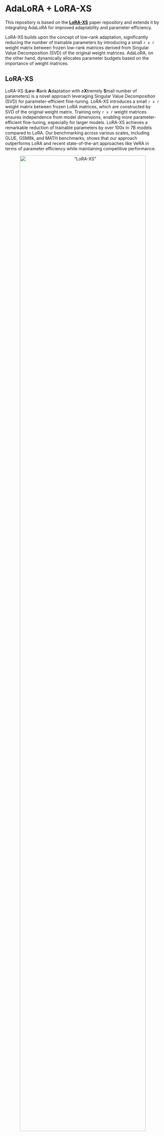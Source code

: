 # AdaLoRA + LoRA-XS
This repository is based on the [**LoRA-XS**](https://github.com/MohammadrezaBanaei/LoRA-XS) paper repository and extends it by integrating AdaLoRA for improved adaptability and parameter efficiency.  

LoRA-XS builds upon the concept of low-rank adaptation, significantly reducing the number of trainable parameters by introducing a small `r x r` weight matrix between frozen low-rank matrices derived from Singular Value Decomposition (SVD) of the original weight matrices. AdaLoRA, on the other hand, dynamically allocates parameter budgets based on the importance of weight matrices.

## LoRA-XS

LoRA-XS (**Lo**w-**R**ank **A**daptation with e**X**tremely **S**mall number of parameters) is a novel approach leveraging Singular Value Decomposition (SVD) for parameter-efficient fine-tuning. LoRA-XS introduces a small `r x r` weight matrix between frozen LoRA matrices, which are constructed by SVD of the original weight matrix. Training only `r x r` weight matrices ensures independence from model dimensions, enabling more parameter-efficient fine-tuning, especially for larger models. LoRA-XS achieves a remarkable reduction of trainable parameters by over 100x in 7B models compared to LoRA. Our benchmarking across various scales, including GLUE, GSM8k, and MATH benchmarks, shows that our approach outperforms LoRA and recent state-of-the-art approaches like VeRA in terms of parameter efficiency while maintaining competitive performance.

<p align="center">
  <img src="https://raw.githubusercontent.com/MohammadrezaBanaei/LoRA-XS/refs/heads/main/assets/LoRA_versus_LoRAxs.png" alt=“LoRA-XS” width=90%>
  <br> Visual comparison of LoRA and <b>LoRA-XS</b> techniques. The key distinction of LoRA-XS lies in its use of a small<br> trainable matrix <b>R</b> between frozen low-rank matrices A and B derived from truncated SVD of pretrained weights.
</p>
  
The goal of this project is to combine LoRA-XS's parameter efficiency with AdaLoRA's dynamic adaptability, optimizing parameter usage and improving fine-tuning performance, especially in resource-constrained environments.

## Adaptive Rank Allocation

The approach employs a trainable parameter `w` for each weight matrix to determine its rank. For `N` trainable matrices `A1, A2, ..., An`, corresponding rank allocation weights `w1, w2, ..., wn` are assigned.  

Initially, the rank values are continuous, and masks applied to the weight matrices are non-discrete. Through training, the rank allocation stabilizes, and the masks transition to discrete values, enabling adaptive rank allocation.


## Requirements
We recommend running the scripts inside a conda environment.
You can run the following commands to create the conda environment, as well as installing needed libraries:
```bash
git clone https://github.com/MohammadrezaBanaei/LoRA-XS.git
conda create -n loraxs python=3.8.13
conda activate loraxs
cd LoRA-XS ; pip install -r requirements.txt
```
## Quickstart
LoRA-XS is built on top of HuggingFace Transformers and PEFT libraries. As demonstrated below, LoRA modules are first
added to the model as usual. Then, the `find_and_initialize` function will go through LoRA modules and transform each
to a **LoRA-XS** module, which involves computing a truncated SVD of the pretrained weights for the frozen A/B matrices,
as well as injecting r*r matrix (i.e., matrix **R** in the above figure) into the module.
The only needed file is a config file indicating the needed SVD arguments for initialization which is provided in the
`config` directory.
```bash
from peft import LoraConfig, get_peft_model
from utils.initialization_utils import find_and_initialize  # used to transform LoRA to LoRA-XS 
config = LoraConfig(
    r=lora_rank,
    target_modules=lora_target_modules,
    task_type="CAUSAL_LM", # assuming a decoder-only model in this example
        )
model = get_peft_model(model, config)

with open("config/reconstruct_config.yaml", 'r') as stream:
    reconstr_config = yaml.load(stream, Loader=yaml.FullLoader)
    
adapter_name = "default"  # assuming a single LoRA adapter per module should be transformed to LoRA-XS
peft_config_dict = {adapter_name: lora_config}

# specifying LoRA rank for the SVD initialization
reconstr_config['svd']['rank'] = lora_rank
    
find_and_initialize(
    model, peft_config_dict, adapter_name=adapter_name, reconstr_type='svd',
    writer=None, reconstruct_config=reconstr_config
    )

# perform training...

# LoRA-XS can be merged into the base model using `merge_and_unload` functionality of PEFT
model = model.merge_and_unload() 


```
## Adaptive Rank Allocation Experiments

The main implementation script `main_glue_adaptive.py` extends the implementation of `main_glue.py` by introducing adaptive rank allocation through the `RankAllocationArguments` class. This enhancement enables dynamic allocation of ranks to parameter matrices, optimizing memory usage and training efficiency.
To change the initialization for rank allocation weights (the default is randn), set the rank_allocation_weights_init: initialization_type in `config/reconstruct_config.yaml`.
## RankAllocationArguments

The `RankAllocationArguments` dataclass defines several arguments for adaptive rank allocation:

- **rank_average** (*int*): Determines `memory_start` and `memory_end` as `rank_average * rank_average * num_trainable_matrices`.
- **rank_min** (*int*): Minimum rank that can be assigned to a parameter matrix.
- **rank_max** (*int*): Maximum rank that can be assigned to a parameter matrix.
- **memory_start** (*int*): Total number of parameters allocated at the start of training.
- **memory_end** (*int*): Total number of parameters allocated at the end of training.
- **epochs_memory_start** (*int*): Number of epochs to keep the initial memory static.
- **epochs_memory_start_to_end** (*int*): Number of epochs to linearly adjust memory from `memory_start` to `memory_end`.
- **epochs_rank_discrete** (*int*): Number of final epochs to keep rank allocation discrete.
- **alpha_min** (*float*): Minimum alpha value.
- **alpha_max** (*float*): Maximum alpha value.
- **tau** (*float*): Tau value.
- **rank_allocation_lr** (*float*): Learning rate for rank allocation weights.


## Example usage

The script for running experiments on CoLA, SST-2 and QNLI tasks with predefined arguments: `scripts/run_glue_adaptive.py`.
### Static memory
```bash
python scripts/run_glue_adaptive.py --target_task cola --wandb_disabled False --rank_allocation_lr 0.002 --epoch 50 --rank_min 5 --rank_max 25 --rank_average 20 --seed 42
```

### Dynamic memory
The initial memory has average rank of 20, then it's 25.
Number of trainable matrices for CoLA task: 96.
```python
memory_start=20*20*96
memory_end=25*25*96
```
```bash
python scripts/run_glue_adaptive.py --target_task cola --wandb_disabled False --rank_allocation_lr 0.002 --epoch 50 --rank_min 5 --rank_max 30 --memory_start 38400 --memory_end 60000 --epochs_memory_start 3 --epochs_memory_start_to_end 5 --seed 42
```

## Current Experiments & Tasks
The code for the specific task, including scripts and report files, can be found in the `tasks/adaptive_rank_allocation` directory.

## GLUE Experiments
**Note**: Feel free to limit the grid search in the following scripts if you want to train the model with a specific hyperparameter.
### Training from scratch
To reproduce our GLUE results for CoLA, SST-2 and QNLI tasks, please run the `scripts/run_glue.py` script as follows (using QNLI dataset as an example):
```bash
python scripts/run_glue.py --target_task qnli
```
### Training from MNLI-tuned models
Similar to previous work, the GLUE experiments on MRPC, RTE and STS-B tasks are initialized from an MNLI-tuned model.
Please run the `scripts/run_glue_pretrained.py` script as follows (using MRPC dataset as an example).
Please note that you need to put your MNLI-tuned models in the `model_checkpoints` directory before running the script. We provide MNLI-tuned (using LoRA-XS) checkpoints with various ranks for the RoBERTa-large model [here](https://drive.google.com/drive/folders/1qGeAvSvG-iRhTopyhIhi55LIUoRSsMob?usp=share_link).
```bash
python scripts/run_glue_pretrained.py --target_task mrpc
```
### Random versus SVD-based initialization
In order to run the LoRA-XS training with a random initialization (instead of the SVD-based initialization),
please run the following script (using QNLI as an example):
```bash
python scripts/run_glue_no_svd.py --target_task qnli
```
## Instruction Tuning Experiments
In order to run the instruction tuning experiments in the paper, please have a look at the following sections.
### Instruction Tuning for Mathematical Reasoning
In these set of experiments, the model is first trained on the MetaMathQA dataset
and then evaluated on GSM8K and MATH benchmarks.
Please run the following bash script for fine-tuning and evaluation of a decoder-only model.
If you want to fine-tune a different pre-trained model (current default is the Mistral-7B model),
feel free to change the `BASE_MODEL` variable in the `scripts/run_math_tuning.sh` script.
```bash
bash scripts/run_math_tuning.sh 
```
### Instruction Tuning for Commonsense Reasoning
#### Commonsense Data
In order to run the commonsense experiments please download the necessary data as follows.

First, download the fine-tuning [dataset](https://github.com/AGI-Edgerunners/LLM-Adapters/blob/main/ft-training_set/commonsense_170k.json)
and put it in the `data/commonsense` directory.
For evaluation datasets, you can download needed evaluation dataset from
[here](https://github.com/AGI-Edgerunners/LLM-Adapters/tree/main/dataset)
and then put each dataset into its respective directory in `data/commonsense` .
#### Running Experiments
In these set of experiments, the model is first trained on a mixture of commmonsense reasoning datasets, and then separately
evaluated on eight commonsense datasets.
In order to perform fine-tuning, please run the following bash script.
If you want to fine-tune a different pre-trained model (current default is the LLaMA-3 model),
feel free to change the `BASE_MODEL` variable in the `scripts/run_commonsense_tuning.sh` script. 
```bash
bash scripts/run_commonsense_tuning.sh LORA_RANK LORA_ALPHA OUTPUT_MODEL_PATH 0
```
A typical fine-tuning experiment can be done with `LORA_RANK` of 32
and `LORA_ALPHA` of 64.
Once the model is fine-tuned, pass the desired LoRA-XS checkpoint to the
`scripts/run_commonsense_evaluate.sh` bash script for model evaluation.
For instance, for evaluating a LLaMA-3 model with a desired LoRA-XS checkpoint,
please run the script as:
```bash
bash scripts/run_commonsense_evaluate.sh meta-llama/Meta-Llama-3-8B PATH_TO_LORAXS_CHECKPOINT 0
```
## Citation
If you use this code for your research, please cite the following paper:
```
@article{balazy2024lora,
  title={LoRA-XS: Low-Rank Adaptation with Extremely Small Number of Parameters},
  author={Ba{\l}azy, Klaudia and Banaei, Mohammadreza and Aberer, Karl and Tabor, Jacek},
  journal={arXiv preprint arXiv:2405.17604},
  year={2024}
}
```

## References  
- [**LoRA-XS**: Low-Rank Adaptation with Extremely Small Number of Parameters](https://arxiv.org/abs/2405.17604)  
- [**AdaLoRA**: Adaptive Low-Rank Fine-Tuning for Efficient Model Training](https://arxiv.org/pdf/2303.10512)  

